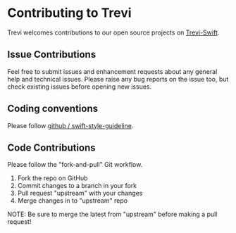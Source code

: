 # Contributing to Trevi

Trevi welcomes contributions to our open source projects on [Trevi-Swift](https://github.com/Trevi-Swift).

## Issue Contributions

Feel free to submit issues and enhancement requests about any general help and technical issues.
Please raise any bug reports on the issue too, but check existing issues before opening new issues.

## Coding conventions

Please follow [github / swift-style-guideline](https://github.com/github/swift-style-guide).

## Code Contributions

Please follow the "fork-and-pull" Git workflow.

 1. Fork the repo on GitHub
 2. Commit changes to a branch in your fork
 3. Pull request "upstream" with your changes
 4. Merge changes in to "upstream" repo

NOTE: Be sure to merge the latest from "upstream" before making a pull request!
